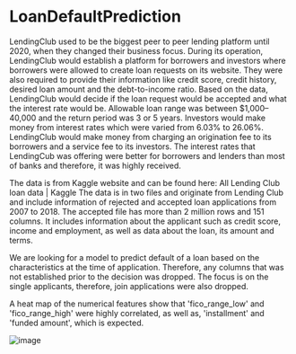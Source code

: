 # LoanDefaultPrediction
LendingClub used to be the biggest peer to peer lending platform until 2020, when they changed their business focus. During its operation, LendingClub would establish a platform for borrowers and investors where borrowers were allowed to create loan requests on its website. They were also required to provide their information like credit score, credit history, desired loan amount and the debt-to-income ratio. Based on the data, LendingClub would decide if the loan request would be accepted and what the interest rate would be. Allowable loan range was between $1,000–40,000 and the return period was 3 or 5 years. Investors would make money from interest rates which were varied from 6.03% to 26.06%. LendingClub would make money from charging an origination fee to its borrowers and a service fee to its investors. The interest rates that LendingCub was offering were better for borrowers and lenders than most of banks and therefore, it was highly received.

The data is from Kaggle website and can be found here: All Lending Club loan data | Kaggle The data is in two files and originate from Lending Club and include information of rejected and accepted loan applications from 2007 to 2018. The accepted file has more than 2 million rows and 151 columns. It includes information about the applicant such as credit score, income and employment, as well as data about the loan, its amount and terms.

We are looking for a model to predict default of a loan based on the characteristics at the time of application. Therefore, any columns that was not established prior to the decision was dropped. The focus is on the single applicants, therefore, join applications were also dropped.

A heat map of the numerical features show that 'fico_range_low' and 'fico_range_high' were highly correlated, as well as, 'installment' and 'funded amount', which is expected.

![image](https://user-images.githubusercontent.com/85642689/149711246-8b78f885-c713-4fa5-8cff-2569db374e27.png)


